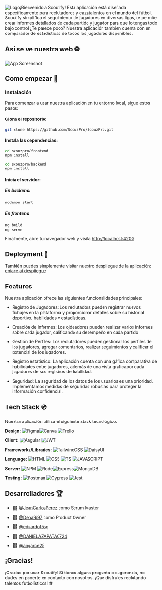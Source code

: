 
![Logo](https://trello.com/1/cards/65e9a64304138403f7c0ef7d/attachments/65fc40ddbedde3a8ef9b835d/download/logo.png)¡Bienvenido a Scoutify! Esta aplicación está diseñada específicamente para reclutadores y cazatalentos en el mundo del fútbol. Scoutify simplifica el seguimiento de jugadores en diversas ligas, te permite crear informes detallados de cada partido y jugador para que lo tengas todo bajo control ¿Te parece poco? Nuestra aplicación tambien cuenta con un comparador de estadisticas de todos los jugadores disponibles.

## Asi se ve nuestra web :soccer:

![App Screenshot](https://via.placeholder.com/468x300?text=App+Screenshot+Here)


## Como empezar :rocket:

### Instalación

Para comenzar a usar nuestra aplicación en tu entorno local, sigue estos pasos:

#### Clona el repositorio:

```bash
git clone https://github.com/ScouzPro/ScouzPro.git
```

#### Instala las dependencias:

```bash
cd scouzpro/frontend
npm install

cd scouzpro/backend
npm install
```

#### Inicia el servidor:

##### En backend:

```bash
nodemon start
```

##### En frontend

```bash
ng build
ng serve
```

Finalmente, abre tu navegador web y visita [http://localhost:4200](http://localhost:4200)

## Deployment :stars:

También puedes simplemente visitar nuestro despliegue de la aplicación: [enlace al despliegue](aquí_va_el_enlace)

## Features
Nuestra aplicación ofrece las siguientes funcionalidades principales:

- Registro de Jugadores: Los reclutadors pueden registrar nuevos fichajes en la plataforma y proporcionar detalles sobre su historial deportivo, habilidades y estadísticas.

- Creación de informes: Los ojdeadores pueden realizar varios informes sobre cada jugador, calificando su desempeño en cada partido

- Gestión de Perfiles: Los reclutadores pueden gestionar los perfiles de los jugadores, agregar comentarios, realizar seguimientos y calificar el potencial de los jugadores.

- Registro estatístico: La aplicación cuenta con una gáfica comparativa de habilidades entre jugadores, además de una vista gráficapor cada jugadores de sus registros de habilidad.

- Seguridad: La seguridad de los datos de los usuarios es una prioridad. Implementamos medidas de seguridad robustas para proteger la información confidencial.
## Tech Stack :cd:
Nuestra aplicación utiliza el siguiente stack tecnológico:

**Design:** ![Figma](https://img.shields.io/badge/Figma-F24E1E?style=for-the-badge&logo=figma&logoColor=white)![Canva](https://img.shields.io/badge/Canva-%2300C4CC.svg?&style=for-the-badge&logo=Canva&logoColor=white) ![Trello](https://img.shields.io/badge/Trello-0052CC?style=for-the-badge&logo=trello&logoColor=white)

**Client:** ![Angular](https://img.shields.io/badge/Angular-DD0031?style=for-the-badge&logo=angular&logoColor=white) ![JWT](https://img.shields.io/badge/JWT-000000?style=for-the-badge&logo=JSON%20web%20tokens&logoColor=white)

**Frameworks/Libraries:**
![TailwindCSS](https://img.shields.io/badge/Tailwind_CSS-38B2AC?style=for-the-badge&logo=tailwind-css&logoColor=white) ![DaisyUI](https://img.shields.io/badge/daisyUI-1ad1a5?style=for-the-badge&logo=daisyui&logoColor=white)

**Lenguage:** ![HTML](https://img.shields.io/badge/HTML5-E34F26?style=for-the-badge&logo=html5&logoColor=white) ![CSS](https://img.shields.io/badge/CSS3-1572B6?style=for-the-badge&logo=css3&logoColor=white) ![TS](https://img.shields.io/badge/TypeScript-007ACC?style=for-the-badge&logo=typescript&logoColor=white) ![JAVASCRIPT](https://img.shields.io/badge/JavaScript-323330?style=for-the-badge&logo=javascript&logoColor=F7DF1E)

**Server:** ![NPM](https://img.shields.io/badge/npm-CB3837?style=for-the-badge&logo=npm&logoColor=white) ![Node](https://img.shields.io/badge/Node%20js-339933?style=for-the-badge&logo=nodedotjs&logoColor=white)![Express](https://img.shields.io/badge/Express%20js-000000?style=for-the-badge&logo=express&logoColor=white)![MongoDB](https://img.shields.io/badge/MongoDB-4EA94B?style=for-the-badge&logo=mongodb&logoColor=white)

**Testing:** ![Postman](https://img.shields.io/badge/Postman-FF6C37?style=for-the-badge&logo=Postman&logoColor=white) ![Cypress](https://img.shields.io/badge/Cypress-17202C?style=for-the-badge&logo=cypress&logoColor=white) ![Jest](https://img.shields.io/badge/Jest-C21325?style=for-the-badge&logo=jest&logoColor=white)
## Desarrolladores :trophy:

- :man_technologist: [@JeanCarlosPerez](https://github.com/JeanCarlosPerez) como Scrum Master

- :woman_technologist: [@DenaRi97](https://github.com/DenaRi97) como Product Owner

- :man_technologist: [@eduardof5sg](https://github.com/eduardof5sg)

- :woman_technologist: [@DANIELAZAPATA0724](https://github.com/DANIELAZAPATA0724)

- :woman_technologist: [@angarce25](https://github.com/angarce25)
## ¡Gracias!
¡Gracias por usar Scoutify! Si tienes alguna pregunta o sugerencia, no dudes en ponerte en contacto con nosotros. ¡Que disfrutes reclutando talentos futbolísticos! :soccer: